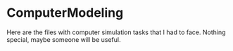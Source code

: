 # ComputerModeling
Here are the files with computer simulation tasks that I had to face. Nothing special, maybe someone will be useful.
